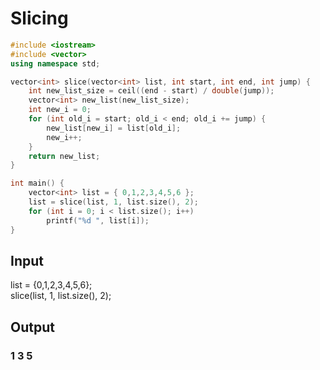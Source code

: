 # Slicing

~~~c++
#include <iostream>
#include <vector>
using namespace std;

vector<int> slice(vector<int> list, int start, int end, int jump) {
	int new_list_size = ceil((end - start) / double(jump));
	vector<int> new_list(new_list_size);
	int new_i = 0;
	for (int old_i = start; old_i < end; old_i += jump) {
		new_list[new_i] = list[old_i];
		new_i++;
	}
	return new_list;
}

int main() {
	vector<int> list = { 0,1,2,3,4,5,6 };
	list = slice(list, 1, list.size(), 2);
	for (int i = 0; i < list.size(); i++)
		printf("%d ", list[i]);
}
~~~

## Input
list = {0,1,2,3,4,5,6};<br>
slice(list, 1, list.size(), 2);

## Output
### 1 3 5
